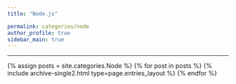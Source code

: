 ```yaml
---
title: "Node.js"

permalink: categories/node
author_profile: true
sidebar_main: true
---
```


***

{% assign posts = site.categories.Node %}
{% for post in posts %} {% include archive-single2.html type=page.entries_layout %} {% endfor %}